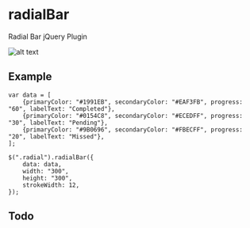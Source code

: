 # radialBar
Radial Bar jQuery Plugin 

![alt text](https://raw.githubusercontent.com/AhedKabalan/radialBar/master/radial.png)

## Example
```
var data = [
	{primaryColor: "#1991EB", secondaryColor: "#EAF3FB", progress: "60", labelText: "Completed"}, 
	{primaryColor: "#0154C8", secondaryColor: "#ECEDFF", progress: "30", labelText: "Pending"}, 
	{primaryColor: "#9B0696", secondaryColor: "#FBECFF", progress: "20", labelText: "Missed"},
];

$(".radial").radialBar({
	data: data,
	width: "300",
	height: "300",
	strokeWidth: 12,
});
```

## Todo
